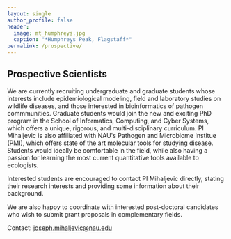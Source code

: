 ```yaml
---
layout: single
author_profile: false
header:
  image: mt_humphreys.jpg
  caption: "*Humphreys Peak, Flagstaff*" 
permalink: /prospective/
---
```


## Prospective Scientists

We are currently recruiting undergraduate and graduate students whose interests include epidemiological modeling, field and laboratory studies on wildlife diseases, and those interested in bioinformatics of pathogen commmunities. Graduate students would join the new and exciting PhD program in the School of Informatics, Computing, and Cyber Systems, which offers a unique, rigorous, and multi-disciplinary curriculum. PI Mihaljevic is also affiliated with NAU's Pathogen and Microbiome Institue (PMI), which offers state of the art molecular tools for studying disease. Students would ideally be comfortable in the field, while also having a passion for learning the most current quantitative tools available to ecologists. 

Interested students are encouraged to contact PI Mihaljevic directly, stating their research interests and providing some information about their background.

We are also happy to coordinate with interested post-doctoral candidates who wish to submit grant proposals in complementary fields. 

Contact: joseph.mihaljevic@nau.edu
